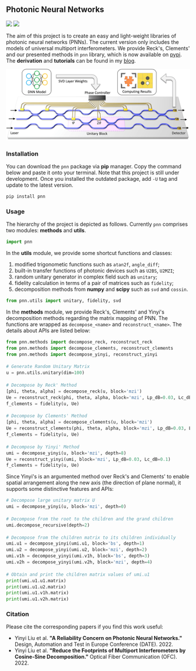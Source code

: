 ## Photonic Neural Networks

![](https://img.shields.io/badge/language-python-brightgreen) ![](https://img.shields.io/badge/release-v0.0.1-blue)

The aim of this project is to create an easy and light-weight libraries of photonic neural networks (PNNs). The current version only includes the models of universal multiport interferometers. We provide Reck's, Clements' and our presented methods in `pnn` library, which is now available on [pypi](https://pypi.org/project/pnn/). The **derivation** and **tutorials** can be found in my [blog](https://blog.liuyinyi.com/tag/d9CF8N7Mg/).

![](https://raw.githubusercontent.com/LIU-Yinyi/Photonic-Neural-Networks/master/media/pnn-schematic.png)


### Installation
You can download the `pnn` package via **pip** manager. Copy the command below and paste it onto your terminal. Note that this project is still under development. Once you installed the outdated package, add `-U` tag and update to the latest version.

```bash
pip install pnn
```


### Usage
The hierarchy of the project is depicted as follows. Currently `pnn` comprises two modules: **methods** and **utils**. 

```python
import pnn
```

In the **utils** module, we provide some shortcut functions and classes:

1. modified trigonometic functions such as `atan2f`, `angle_diff`;
2. built-in transfer functions of photonic devices such as `U2BS`, `U2MZI`;
3. random unitary generator in complex field such as `unitary`;
4. fidelity calculation in terms of a pair of matrices such as `fidelity`;
5. decomposition methods from **numpy** and **scipy** such as `svd` and `cossin`.

```python
from pnn.utils import unitary, fidelity, svd
``` 


In the **methods** module, we provide Reck's, Clements' and Yinyi's decomposition methods regarding the matrix mapping of PNN. The functions are wrapped as `decompose_<name>` and `reconstruct_<name>`. The details about APIs are listed below:

```python
from pnn.methods import decompose_reck, reconstruct_reck
from pnn.methods import decompose_clements, reconstruct_clements
from pnn.methods import decompose_yinyi, reconstruct_yinyi

# Generate Random Unitary Matrix
u = pnn.utils.unitary(dim=100)

# Decompose by Reck' Method
[phi, theta, alpha] = decompose_reck(u, block='mzi')
Ue = reconstruct_reck(phi, theta, alpha, block='mzi', Lp_dB=0.03, Lc_dB=0.1)
f_clements = fidelity(u, Ue)

# Decompose by Clements' Method
[phi, theta, alpha] = decompose_clements(u, block='mzi')
Ue = reconstruct_clements(phi, theta, alpha, block='mzi', Lp_dB=0.03, Lc_dB=0.1)
f_clements = fidelity(u, Ue)

# Decompose by Yinyi' Method
umi = decompose_yinyi(u, block='mzi', depth=8)
Ue = reconstruct_yinyi(umi, block='mzi', Lp_dB=0.03, Lc_dB=0.1)
f_clements = fidelity(u, Ue)
```

Since Yinyi's is an argumented method over Reck's and Clements' to enable spatial arrangement along the new axis (the direction of plane normal), it supports some distinctive features and APIs:

```python
# Decompose large unitary matrix U
umi = decompose_yinyi(u, block='mzi', depth=0)

# Decompose from the root to the children and the grand children
umi.decompose_recursive(depth=2)

# Decompose from the children matrix to its children individually
umi.u1 = decompose_yinyi(umi.u1, block='bs', depth=1)
umi.u2 = decompose_yinyi(umi.u2, block='mzi', depth=2)
umi.v1h = decompose_yinyi(umi.v1h, block='bs', depth=3)
umi.v2h = decompose_yinyi(umi.v2h, block='mzi', depth=4)

# Obtain and print the children matrix values of umi.u1
print(umi.u1.u1.matrix)
print(umi.u1.u2.matrix)
print(umi.u1.v1h.matrix)
print(umi.u1.v2h.matrix)
```


### Citation
Please cite the corresponding papers if you find this work useful:

- Yinyi Liu et al. **"A Reliability Concern on Photonic Neural Networks."** Design, Automation and Test in Europe Conference (DATE). 2022.
- Yinyi Liu et al. **"Reduce the Footprints of Multiport Interferometers by Cosine-Sine Decomposition."** Optical Fiber Communication (OFC). 2022.
